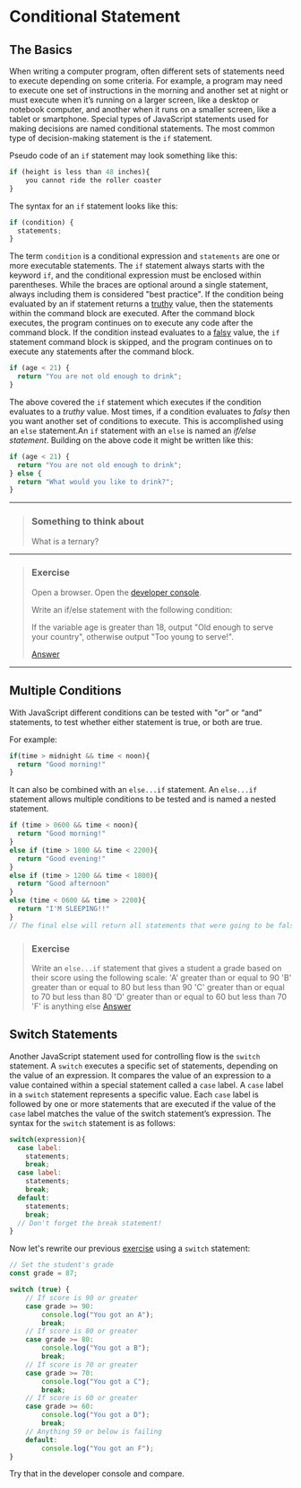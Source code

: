# Conditional Statement

## The Basics

When writing a computer program, often different sets of statements need to execute depending on some criteria. For example, a program may need to execute one set of instructions in the morning and another set at night or must execute when it’s running on a larger screen, like a desktop or notebook computer, and another when it runs on a smaller screen, like a tablet or smartphone. Special types of JavaScript statements used for making decisions are named conditional statements. The most common type of decision-making statement is the `if` statement.

Pseudo code of an `if` statement may look something like this:

```javascript
if (height is less than 48 inches){
    you cannot ride the roller coaster
}
```

The syntax for an `if` statement looks like this:

```javascript
if (condition) {
  statements;
}
```

The term `condition` is a conditional expression and `statements` are one or more executable statements. The `if` statement always starts with the keyword `if`, and the conditional expression must be enclosed within parentheses. While the braces are optional around a single statement, always including them is considered "best practice". If the condition being evaluated by an if statement returns a [truthy](https://developer.mozilla.org/en-US/docs/Glossary/Truthy) value, then the statements within the command block are executed. After the command block executes, the program continues on to execute any code after the command block. If the condition instead evaluates to a [falsy](https://developer.mozilla.org/en-US/docs/Glossary/Falsy) value, the `if` statement command block is skipped, and the program continues on to execute any statements after the command block.

```javascript
if (age < 21) {
  return "You are not old enough to drink";
}
```

The above covered the `if` statement which executes if the condition evaluates to a _truthy_ value. Most times, if a condition evaluates to _falsy_ then you want another set of conditions to execute. This is accomplished using an `else` statement.An `if` statement with an `else` is named an _if/else statement_. Building on the above code it might be written like this:

```javascript
if (age < 21) {
  return "You are not old enough to drink";
} else {
  return "What would you like to drink?";
}
```

---

> ### Something to think about
>
> What is a ternary?
---
> ### Exercise
> Open a browser.
> Open the [developer console](https://support.airtable.com/hc/en-us/articles/232313848-How-to-open-the-developer-console).
> 
> Write an if/else statement with the following condition:
> 
> If the variable age is greater than 18, output "Old enough to serve your country", otherwise output "Too young to serve!".
>
> [Answer](https://repl.it/@gixxerblade/conditional-exercise-1)
---
## Multiple Conditions

With JavaScript different conditions can be tested with "or” or “and” statements, to test whether either statement is true, or both are true.

For example:

```javascript
if(time > midnight && time < noon){
  return "Good morning!"
}
```

It can also be combined with an `else...if` statement. An `else...if` statement allows multiple conditions to be tested and is named a nested statement.

```javascript
if (time > 0600 && time < noon){
  return "Good morning!"
}
else if (time > 1800 && time < 2200){
  return "Good evening!"
}
else if (time > 1200 && time < 1800){
  return "Good afternoon"
}
else (time < 0600 && time > 2200){
  return "I'M SLEEPING!!"
}
// The final else will return all statements that were going to be false.
```

> ### Exercise
> Write an `else...if` statement that gives a student a grade based on their score using the following scale:
> 'A' greater than or equal to 90
> 'B' greater than or equal to 80 but less than 90
> 'C' greater than or equal to 70 but less than 80
> 'D' greater than or equal to 60 but less than 70
> 'F' is anything else
> [Answer](https://repl.it/@gixxerblade/conditionals-exercise-2#index.js)

## Switch Statements

Another JavaScript statement used for controlling flow is the `switch` statement. A `switch` executes a specific set of statements, depending on the value of an expression. It compares the value of an expression to a value contained within a special statement called a `case` label. A `case` label in a `switch` statement represents a specific value. Each `case` label is followed by one or more statements that are executed if the value of the `case` label matches the value of the switch statement’s expression. The syntax for the `switch` statement is as follows:

```javascript
switch(expression){
  case label:
    statements;
    break;
  case label:
    statements;
    break;
  default:
    statements;
    break;
  // Don't forget the break statement!
}
```
Now let's rewrite our previous [exercise](#blockquoteanswerblockquote) using a `switch` statement:

```javascript
// Set the student's grade
const grade = 87;

switch (true) {
    // If score is 90 or greater
    case grade >= 90:
        console.log("You got an A");
        break;
    // If score is 80 or greater
    case grade >= 80:
        console.log("You got a B");
        break;
    // If score is 70 or greater
    case grade >= 70:
        console.log("You got a C");
        break;
    // If score is 60 or greater
    case grade >= 60:
        console.log("You got a D");
        break;
    // Anything 59 or below is failing
    default:
        console.log("You got an F");
}
```

Try that in the developer console and compare.